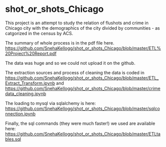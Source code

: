 # shot_or_shots_Chicago
This project is an attempt to study the relation of flushots and crime in Chicago city with the demographics of the city divided by communities - as catgorized in the census by ACS.

The summary of whole process is in the pdf file here. https://github.com/SnehaKellogg/shot_or_shots_Chicago/blob/master/ETL%20Project%20Report.pdf 

The data was huge and so we could not upload it on the github.

The extraction sources and process of cleaning the data is coded in https://github.com/SnehaKellogg/shot_or_shots_Chicago/blob/master/ETL_Extract_Transform.ipynb
and https://github.com/SnehaKellogg/shot_or_shots_Chicago/blob/master/crimedata_cleaning.ipynb

The loading to mysql via sqlalchemy is here:
https://github.com/SnehaKellogg/shot_or_shots_Chicago/blob/master/sqlconnection.ipynb

Finally, the sql commands (they were much faster!) we used are available here:
https://github.com/SnehaKellogg/shot_or_shots_Chicago/blob/master/ETLtables.sql
